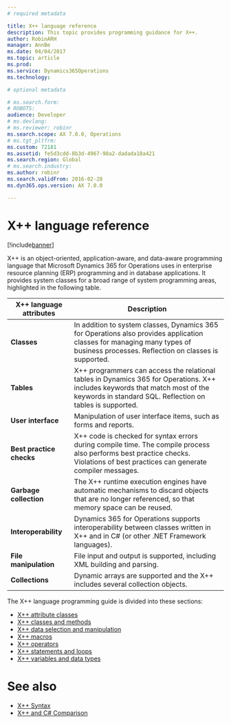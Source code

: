 ```yaml
---
# required metadata

title: X++ language reference
description: This topic provides programming guidance for X++.
author: RobinARH
manager: AnnBe
ms.date: 04/04/2017
ms.topic: article
ms.prod: 
ms.service: Dynamics365Operations
ms.technology: 

# optional metadata

# ms.search.form: 
# ROBOTS: 
audience: Developer
# ms.devlang: 
# ms.reviewer: robinr
ms.search.scope: AX 7.0.0, Operations
# ms.tgt_pltfrm: 
ms.custom: 72181
ms.assetid: fe5d3cdd-8b3d-4967-98a2-dadada18a421
ms.search.region: Global
# ms.search.industry: 
ms.author: robinr
ms.search.validFrom: 2016-02-28
ms.dyn365.ops.version: AX 7.0.0

---
```


# X++ language reference

[!include[banner](../includes/banner.md)]


X++ is an object-oriented, application-aware, and data-aware programming language that Microsoft Dynamics 365 for Operations uses in enterprise resource planning (ERP) programming and in database applications. It provides system classes for a broad range of system programming areas, highlighted in the following table.

| **X++ language attributes** | **Description** |
|-----|-----|
| **Classes**                 | In addition to system classes, Dynamics 365 for Operations also provides application classes for managing many types of business processes. Reflection on classes is supported.            |
| **Tables**                  | X++ programmers can access the relational tables in Dynamics 365 for Operations. X++ includes keywords that match most of the keywords in standard SQL. Reflection on tables is supported. |
| **User interface**          | Manipulation of user interface items, such as forms and reports.|
| **Best practice checks**    | X++ code is checked for syntax errors during compile time. The compile process also performs best practice checks. Violations of best practices can generate compiler messages.|
| **Garbage collection**      | The X++ runtime execution engines have automatic mechanisms to discard objects that are no longer referenced, so that memory space can be reused. |
| **Interoperability**        | Dynamics 365 for Operations supports interoperability between classes written in X++ and in C\# (or other .NET Framework languages).                                                       |
| **File manipulation**       | File input and output is supported, including XML building and parsing. |
| **Collections**             | Dynamic arrays are supported and the X++ includes several collection objects.|

The X++ language programming guide is divided into these sections: 
+ [X++ attribute classes](xpp-attribute-classes.md) 
+ [X++ classes and methods](xpp-classes-methods.md) 
+ [X++ data selection and manipulation](xpp-data-query.md) 
+ [X++ macros](xpp-macros.md) 
+ [X++ operators](xpp-operators.md) 
+ [X++ statements and loops](xpp-statements-loops.md)
+ [X++ variables and data types](xpp-variables-data-types.md)

# See also
+ [X++ Syntax](xpp-syntax.md)
+ [X++ and C# Comparison](xpp-cs-comparison.md)


